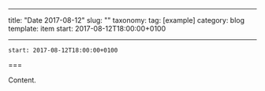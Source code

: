 
---
title: "Date 2017-08-12"
slug: ""
taxonomy:
tag: [example]
category: blog
template: item
start: 2017-08-12T18:00:00+0100

---

``start: 2017-08-12T18:00:00+0100``

===

Content.
